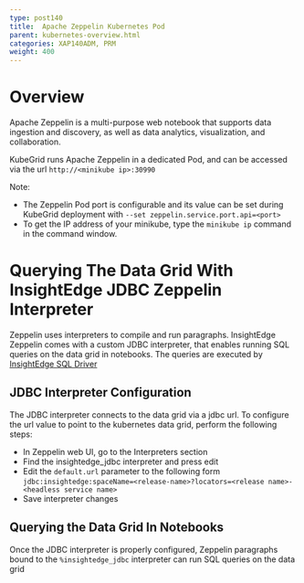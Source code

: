 ```yaml
---
type: post140
title:  Apache Zeppelin Kubernetes Pod
parent: kubernetes-overview.html
categories: XAP140ADM, PRM
weight: 400
---
```


# Overview

Apache Zeppelin is a multi-purpose web notebook that supports data ingestion and discovery, as well as data analytics, visualization, and collaboration.

KubeGrid runs Apache Zeppelin in a dedicated Pod, and can be accessed via the url `http://<minikube ip>:30990`

Note: 

- The Zeppelin Pod port is configurable and its value can be set during KubeGrid deployment with `--set zeppelin.service.port.api=<port>`
- To get the IP address of your minikube, type the `minikube ip` command in the command window.

# Querying The Data Grid With InsightEdge JDBC Zeppelin Interpreter

Zeppelin uses interpreters to compile and run paragraphs. InsightEdge Zeppelin comes with a custom JDBC interpreter, that enables running SQL queries on the data grid in notebooks. 
The queries are executed by [InsightEdge SQL Driver](sql-query-intro.html)      

## JDBC Interpreter Configuration

The JDBC interpreter connects to the data grid via a jdbc url. To configure the url value to point to the kubernetes data grid, perform the following steps:

- In Zeppelin web UI, go to the Interpreters section
- Find the insightedge_jdbc interpreter and press edit
- Edit the `default.url` parameter to the following form `jdbc:insightedge:spaceName=<release-name>?locators=<release name>-<headless service name>`
- Save interpreter changes

## Querying the Data Grid In Notebooks

Once the JDBC interpreter is properly configured, Zeppelin paragraphs bound to the `%insightedge_jdbc`  interpreter can run SQL queries on the data grid
